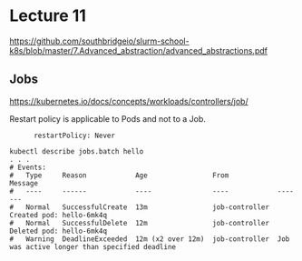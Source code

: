 # Lecture 11
https://github.com/southbridgeio/slurm-school-k8s/blob/master/7.Advanced_abstraction/advanced_abstractions.pdf

## Jobs
https://kubernetes.io/docs/concepts/workloads/controllers/job/

Restart policy is applicable to Pods and not to a Job.
```
      restartPolicy: Never
```


```
kubectl describe jobs.batch hello
. . .
# Events:
#   Type     Reason            Age                From            Message
#   ----     ------            ----               ----            -------
#   Normal   SuccessfulCreate  13m                job-controller  Created pod: hello-6mk4q
#   Normal   SuccessfulDelete  12m                job-controller  Deleted pod: hello-6mk4q
#   Warning  DeadlineExceeded  12m (x2 over 12m)  job-controller  Job was active longer than specified deadline
```